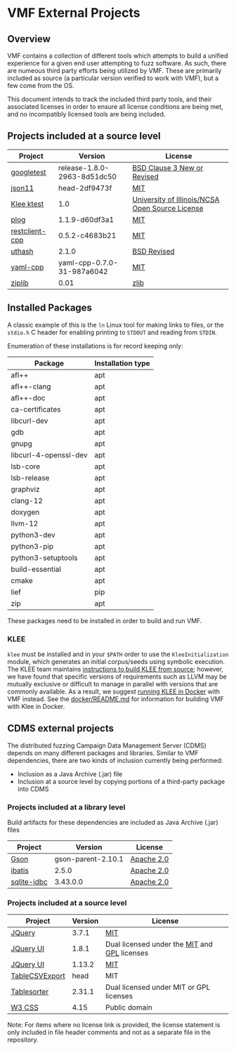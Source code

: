 # VMF External Projects

## Overview

VMF contains a collection of different tools which attempts to build a unified 
experience for a given end user attempting to fuzz software. As
such, there are numeous third party efforts being utilized by VMF. These are
primarily included as source (a particular version verified to work with VMF),
but a few come from the OS.

This document intends to track the included third party tools, and their
associated licenses in order to ensure all license conditions are being met, and
no incompatibly licensed tools are being included.

## Projects included at a source level

| Project                                                       | Version   | License |
| ------------------------------------------------------------- | --------- | ------- |
| [googletest](https://github.com/google/googletest)  | release-1.8.0-2963-8d51dc50  | [BSD Clause 3 New or Revised](https://github.com/google/googletest/blob/main/LICENSE) |
| [json11](https://github.com/dropbox/json11)         | head-2df9473f                | [MIT](https://github.com/dropbox/json11/blob/master/LICENSE.txt) |
| [Klee ktest](https://github.com/klee/klee/) | 1.0 | [University of Illinois/NCSA Open Source License](https://github.com/klee/klee/blob/master/LICENSE.TXT) |
| [plog](https://github.com/SergiusTheBest/plog)      | 1.1.9-d60df3a1               | [MIT](https://github.com/SergiusTheBest/plog/blob/master/LICENSE) |
| [restclient-cpp](https://github.com/mrtazz/restclient-cpp) | 0.5.2-c4683b21        | [MIT](https://github.com/mrtazz/restclient-cpp/blob/master/LICENSE) |
| [uthash](http://troydhanson.github.io/uthash/) |   2.1.0          | [BSD Revised](http://troydhanson.github.io/uthash/license.html)
| [yaml-cpp](https://github.com/jbeder/yaml-cpp)      | yaml-cpp-0.7.0-31-987a6042   | [MIT](https://github.com/jbeder/yaml-cpp/blob/master/LICENSE) |
| [ziplib](https://bitbucket.org/wbenny/ziplib)   | 0.01 | [zlib](https://bitbucket.org/wbenny/ziplib/src/master/Licence.txt) |

## Installed Packages

A classic example of this is the `ln` Linux tool for making links to files, or the `stdio.h` C header for enabling printing to `STDOUT` and reading from `STDIN`.

Enumeration of these installations is for record keeping only:

| Package            | Installation type |
| ------------------ | ----------------- |
| afl++              | apt               |
| afl++-clang        | apt               |
| afl++-doc          | apt               |
| ca-certificates    | apt               |
| libcurl-dev        | apt               |
| gdb                | apt               |
| gnupg              | apt               |
| libcurl-4-openssl-dev | apt            |
| lsb-core           | apt               |
| lsb-release        | apt               |
| graphviz           | apt               |
| clang-12           | apt               |
| doxygen            | apt               |
| llvm-12            | apt               |
| python3-dev        | apt               |
| python3-pip        | apt               |
| python3-setuptools | apt               |
| build-essential    | apt               |
| cmake              | apt               |
| lief               | pip               |
| zip                | apt               |

These packages need to be installed in order to build and run VMF.

### KLEE

`klee` must be installed and in your `$PATH` order to use the `KleeInitialization` 
module, which generates an initial corpus/seeds using symbolic execution. The KLEE 
team maintains [instructions to build KLEE from source](http://klee.github.io/build-llvm11/); 
however, we have found that specific versions of requirements such as LLVM may be mutually 
exclusive or difficult to manage in parallel with versions that are commonly available. As 
a result, we suggest [running KLEE in Docker](http://klee.github.io/docker/) with VMF 
instead. See the [docker/README.md](../docker/README.md) for information for building VMF 
with Klee in Docker.

## CDMS external projects

The distributed fuzzing Campaign Data Management Server (CDMS) depends on many different packages 
and libraries. Similar to VMF dependencies, there are two kinds of inclusion currently being performed:

- Inclusion as a Java Archive (.jar) file
- Inclusion at a source level by copying portions of a third-party package into CDMS

### Projects included at a library level

Build artifacts for these dependencies are included as Java Archive (.jar) files

| Project                                              | Version           | License    |
| ---------------------------------------------------- | ----------------- | ---------- |
| [Gson](https://github.com/google/gson)               | gson-parent-2.10.1 | [Apache 2.0](https://github.com/google/gson/blob/gson-parent-2.10.1/LICENSE)   |
| [ibatis](https://github.com/mybatis/ibatis-2)        | 2.5.0              | [Apache 2.0](https://github.com/mybatis/ibatis-2/blob/master/LICENSE)         |
| [sqlite-jdbc](https://github.com/xerial/sqlite-jdbc) | 3.43.0.0           | [Apache 2.0](https://github.com/xerial/sqlite-jdbc/blob/3.43.0.0/LICENSE)       |

### Projects included at a source level

| Project                                                       | Version    | License |
| ------------------------------------------------------------- | ---------- | ------- |
| [JQuery](https://github.com/jquery/jquery/tree/3.7.1)         | 3.7.1     | [MIT](https://github.com/jquery/jquery/blob/3.7.1/LICENSE.txt)|
| [JQuery UI](https://github.com/jquery/jquery-ui/tree/1.8.1)   | 1.8.1	     | Dual licensed under the [MIT](https://github.com/jquery/jquery-ui/blob/1.8.1/MIT-LICENSE.txt) and [GPL](https://github.com/jquery/jquery-ui/blob/1.8.1/GPL-LICENSE.txt) licenses |
| [JQuery UI](https://github.com/jquery/jquery-ui/tree/1.13.2)  | 1.13.2	   | [MIT](https://github.com/jquery/jquery-ui/blob/1.13.2/LICENSE.txt) |                     |
| [TableCSVExport](https://github.com/ZachWick/TableCSVExport)  | head	     | MIT  |
| [Tablesorter](https://github.com/Mottie/tablesorter)          | 2.31.1	   | Dual licensed under MIT or GPL licenses                            |
| [W3 CSS](https://www.w3schools.com/w3css/w3css_downloads.asp) | 4.15	     | Public domain                                                      |

Note: For items where no license link is provided, the license statement is only included in file header comments and not as a separate file in the repository.

